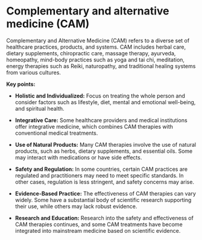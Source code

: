 # Complementary and alternative medicine (CAM)

Complementary and Alternative Medicine (CAM) refers to a diverse set of healthcare practices, products, and systems. CAM includes herbal care, dietary supplements, chiropractic care, massage therapy, ayurveda, homeopathy, mind-body practices such as yoga and tai chi, meditation, energy therapies such as Reiki, naturopathy, and traditional healing systems from various cultures.

**Key points:**

* **Holistic and Individualized:** Focus on treating the whole person and consider factors such as lifestyle, diet, mental and emotional well-being, and spiritual health.

* **Integrative Care:** Some healthcare providers and medical institutions offer integrative medicine, which combines CAM therapies with conventional medical treatments.

* **Use of Natural Products:** Many CAM therapies involve the use of natural products, such as herbs, dietary supplements, and essential oils. Some may interact with medications or have side effects.

* **Safety and Regulation:** In some countries, certain CAM practices are regulated and practitioners may need to meet specific standards. In other cases, regulation is less stringent, and safety concerns may arise.

* **Evidence-Based Practice:** The effectiveness of CAM therapies can vary widely. Some have a substantial body of scientific research supporting their use, while others may lack robust evidence.

* **Research and Education:** Research into the safety and effectiveness of CAM therapies continues, and some CAM treatments have become integrated into mainstream medicine based on scientific evidence.
